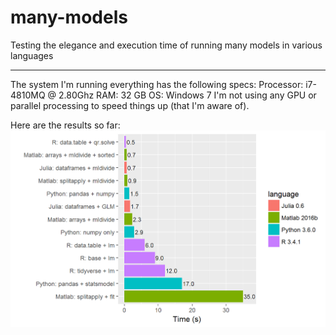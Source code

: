 # many-models
Testing the elegance and execution time of running many models in various languages

----------

The system I'm running everything has the following specs:
Processor: i7-4810MQ @ 2.80Ghz
RAM: 32 GB
OS: Windows 7
I'm not using any GPU or parallel processing to speed things up (that I'm aware of).

Here are the results so far:
![Many Models Timing Results](many_models_results.png?raw=true)

